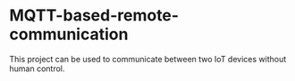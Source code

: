 # MQTT-based-remote-communication
This project can be used to communicate between two IoT devices without human control.

